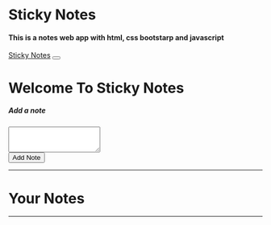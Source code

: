 <h1>Sticky Notes</h1>
<h4>This is a notes web app with html, css bootstarp and javascript</h4>
<!DOCTYPE html>
<html lang="en">
  <head>
    <meta charset="UTF-8" />
    <meta name="viewport" content="width=device-width, initial-scale=1.0" />
    <meta http-equiv="X-UA-Compatible" content="ie=edge" />
    <title>Notes App</title>
    <link rel="icon" type="image/png" href="notes.png"/>
    <link
      rel="stylesheet"
      href="https://stackpath.bootstrapcdn.com/bootstrap/4.3.1/css/bootstrap.min.css"
      integrity="sha384-ggOyR0iXCbMQv3Xipma34MD+dH/1fQ784/j6cY/iJTQUOhcWr7x9JvoRxT2MZw1T"
      crossorigin="anonymous"
    />
  </head>

  <body>
    <nav class="navbar navbar-expand-lg navbar-dark bg-dark">
      <a class="navbar-brand" href="#">Sticky Notes</a>
      <button
        class="navbar-toggler"
        type="button"
        data-toggle="collapse"
        data-target="#navbarSupportedContent"
        aria-controls="navbarSupportedContent"
        aria-expanded="false"
        aria-label="Toggle navigation"
      >
        <span class="navbar-toggler-icon"></span>
      </button>
       </form>
      </div>
    </nav>
<div class="container my-3">
      <h1>Welcome To Sticky Notes</h1>
      <div class="card border-dark mb-3">
        <div class="card-body">
          <h5 class="card-title">Add a note</h5>
          <div class="form-group">
            <textarea class="form-control" id="addTxt" rows="3"></textarea>
          </div>
          <button class="btn btn-primary" id="addBtn">Add Note</button>
        </div>
      </div>
      <hr />
      <h1>Your Notes</h1>
      <hr />
      <div id="notes" class="row container-fluid"></div>
    </div>
 </body>
</html>
